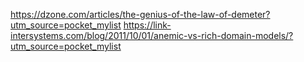 https://dzone.com/articles/the-genius-of-the-law-of-demeter?utm_source=pocket_mylist
https://link-intersystems.com/blog/2011/10/01/anemic-vs-rich-domain-models/?utm_source=pocket_mylist
